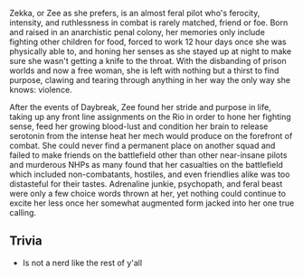 Zekka, or Zee as she prefers, is an almost feral pilot who's ferocity, intensity, and ruthlessness in combat is rarely matched, friend or foe. Born and raised in an anarchistic penal colony, her memories only include fighting other children for food, forced to work 12 hour days once she was physically able to, and honing her senses as she stayed up at night to make sure she wasn't getting a knife to the throat. With the disbanding of prison worlds and now a free woman, she is left with nothing but a thirst to find purpose, clawing and tearing through anything in her way the only way she knows: violence.

After the events of Daybreak, Zee found her stride and purpose in life, taking up any front line assignments on the Rio in order to hone her fighting sense, feed her growing blood-lust and condition her brain to release serotonin from the intense heat her mech would produce on the forefront of combat. She could never find a permanent place on another squad and failed to make friends on the battlefield other than other near-insane pilots and murderous NHPs as many found that her casualties on the battlefield which included non-combatants, hostiles, and even friendlies alike was too distasteful for their tastes. Adrenaline junkie, psychopath, and feral beast were only a few choice words thrown at her, yet nothing could continue to excite her less once her somewhat augmented form jacked into her one true calling. 

## Trivia

* Is not a nerd like the rest of y'all